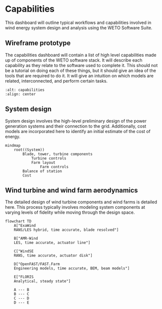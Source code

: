 
# Capabilities

This dashboard will outline typical workflows and capabilities involved
in wind energy system design and analysis using the WETO Software Suite.

## Wireframe prototype

The capabilities dashboard will contain a list of high level capabilities made up of components
of the WETO software stack. It will describe each capability as they relate to the software
used to complete it. This should not be a tutorial on doing each of these things, but it should
give an idea of the tools that are required to do it. It will give an intuition on which
models are related, interconnected, and perform certain tasks.

```{image} ./images/capabilities_listing_design.png
:alt: capabilities
:align: center
```


## System design

System design involves the high-level preliminary design of the power
generation systems and their connection to the grid. Additionally, cost
models are incorporated here to identify an initial estimate of the cost
of energy.

```{mermaid}
mindmap
    root((System))
        Blade, tower, turbine components
            Turbine controls
            Farm layout
                Farm controls
        Balance of station
        Cost
```

## Wind turbine and wind farm aerodynamics

The detailed design of wind turbine components and wind farms is detailed
here. This process typically involves modeling system components at varying
levels of fidelity while moving through the design space.

```{mermaid}
flowchart TD
    A["ExaWind
    RANS/LES hybrid, time accurate, blade resolved"]

    B["AMR-Wind
    LES, time accurate, actuator line"]

    C["WindSE
    RANS, time accurate, actuator disk"]

    D["OpenFAST/FAST.Farm
    Engineering models, time accurate, BEM, beam models"]

    E["FLORIS
    Analytical, steady state"]

    A --- B
    B --- C
    C --- D
    D --- E
```
